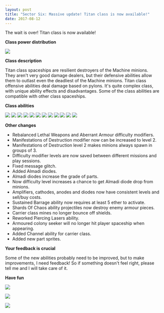 ```yaml
---
layout: post
title: "Sector Six: Massive update! Titan class is now available!"
date: 2017-08-12
---
```


The wait is over!
Titan class is now available!

**Class power distribution**

![](https://github.com/Zuurix/Zuurix.github.io/blob/master/images/0.8.4%20update/Titan%20select%202017.08.03.png?raw=true)

**Class description**

Titan class spaceships are resilient destroyers of the Machine minions.
They aren't very good damage dealers, but their defensive abilities allow them to outlast even the deadliest of the Machine minions.
Titan class offensive abilities deal damage based on pylons.
It's quite complex class, with unique ability effects and disadvantages.
Some of the class abilities are compatible with other class spaceships.

**Class abilities**

![](https://github.com/Zuurix/Zuurix.github.io/blob/master/images/0.8.4%20update/spr_desc_11.png?raw=true) ![](https://github.com/Zuurix/Zuurix.github.io/blob/master/images/0.8.4%20update/spr_desc_10.png?raw=true) ![](https://github.com/Zuurix/Zuurix.github.io/blob/master/images/0.8.4%20update/spr_desc_3.png?raw=true) ![](https://github.com/Zuurix/Zuurix.github.io/blob/master/images/0.8.4%20update/spr_desc_5.png?raw=true) ![](https://github.com/Zuurix/Zuurix.github.io/blob/master/images/0.8.4%20update/spr_desc_7.png?raw=true) ![](https://github.com/Zuurix/Zuurix.github.io/blob/master/images/0.8.4%20update/spr_desc_4.png?raw=true) ![](https://github.com/Zuurix/Zuurix.github.io/blob/master/images/0.8.4%20update/spr_desc_6.png?raw=true) ![](https://github.com/Zuurix/Zuurix.github.io/blob/master/images/0.8.4%20update/spr_desc_9.png?raw=true) ![](https://github.com/Zuurix/Zuurix.github.io/blob/master/images/0.8.4%20update/spr_desc_0.png?raw=true) ![](https://github.com/Zuurix/Zuurix.github.io/blob/master/images/0.8.4%20update/spr_desc_8.png?raw=true) ![](https://github.com/Zuurix/Zuurix.github.io/blob/master/images/0.8.4%20update/spr_desc_1.png?raw=true) ![](https://github.com/Zuurix/Zuurix.github.io/blob/master/images/0.8.4%20update/spr_desc_2.png?raw=true)

**Other changes**

* Rebalanced Lethal Weapons and Aberrant Armour difficulty modifiers.
* Manifestations of Destruction modifier now can be increased to level 2.
* Manifestations of Destruction level 2 makes minions always spawn in groups of 3.
* Difficulty modifier levels are now saved between different missions and play sessions.
* Fixed message glitch.
* Added Almadi diodes.
* Almadi diodes increase the grade of parts.
* Now difficulty level increases a chance to get Almadi diode drop from minions.
* Amplifiers, cathodes, anodes and diodes now have consistent levels and sell/buy costs.
* Sustained Barrage ability now requires at least 5 ether to activate.
* Shards Of Chaos ability projectiles now destroy enemy armour pieces.
* Carrier class mines no longer bounce off shields.
* Reworked Piercing Lasers ability.
* Armoured colony seeker will no longer hit player spaceship when appearing.
* Added Channel ability for carrier class.
* Added new part sprites.

**Your feedback is crucial**

Some of the new abilities probably need to be improved, but to make improvements, I need feedback!
So if something doesn't feel right, please tell me and I will take care of it.

**Have fun**

![](https://github.com/Zuurix/Zuurix.github.io/blob/master/images/0.8.4%20update/Guardian%20of%20a%20thousand%20worlds.png?raw=true)

![](https://github.com/Zuurix/Zuurix.github.io/blob/master/images/0.8.4%20update/Fighting%20veteran.png?raw=true)

![](https://github.com/Zuurix/Zuurix.github.io/blob/master/images/0.8.4%20update/Fighting%20tank.png?raw=true)

